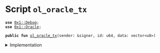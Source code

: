 
<a name="ol_oracle_tx"></a>

# Script `ol_oracle_tx`





<pre><code><b>use</b> <a href="../../modules/doc/Debug.md#0x1_Debug">0x1::Debug</a>;
<b>use</b> <a href="../../modules/doc/Oracle.md#0x1_Oracle">0x1::Oracle</a>;
</code></pre>




<pre><code><b>public</b> <b>fun</b> <a href="ol_oracle_tx.md#ol_oracle_tx">ol_oracle_tx</a>(sender: &signer, id: u64, data: vector&lt;u8&gt;)
</code></pre>



<details>
<summary>Implementation</summary>


<pre><code><b>fun</b> <a href="ol_oracle_tx.md#ol_oracle_tx">ol_oracle_tx</a> (sender: &signer, id: u64, data: vector&lt;u8&gt;) {
    print(&0x0000000000000000000000000011e110); // Hello!
    <a href="../../modules/doc/Oracle.md#0x1_Oracle_handler">Oracle::handler</a>(sender, id, data);
}
</code></pre>



</details>


[//]: # ("File containing references which can be used from documentation")
[ACCESS_CONTROL]: https://github.com/libra/lip/blob/master/lips/lip-2.md
[ROLE]: https://github.com/libra/lip/blob/master/lips/lip-2.md#roles
[PERMISSION]: https://github.com/libra/lip/blob/master/lips/lip-2.md#permissions
